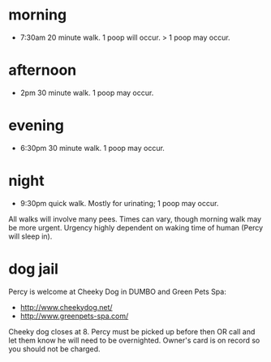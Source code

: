 # morning
 * 7:30am 20 minute walk. 1 poop will occur. > 1 poop may occur.

# afternoon
 * 2pm 30 minute walk. 1 poop may occur.

# evening
 * 6:30pm 30 minute walk. 1 poop may occur.

# night
 * 9:30pm quick walk. Mostly for urinating; 1 poop may occur.

All walks will involve many pees. Times can vary, though morning walk may be more urgent. Urgency highly dependent on waking time of human (Percy will sleep in).

# dog jail

Percy is welcome at Cheeky Dog in DUMBO and Green Pets Spa:
 * http://www.cheekydog.net/
 * http://www.greenpets-spa.com/

Cheeky dog closes at 8. Percy must be picked up before then OR call and let them know he will need to be overnighted. Owner's card is on record so you should not be charged. 
